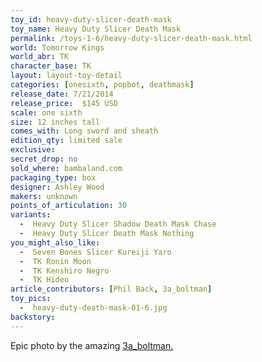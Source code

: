```yaml
---
toy_id: heavy-duty-slicer-death-mask
toy_name: Heavy Duty Slicer Death Mask
permalink: /toys-1-6/heavy-duty-slicer-death-mask.html
world: Tomorrow Kings
world_abr: TK
character_base: TK
layout: layout-toy-detail
categories: [onesixth, popbot, deathmask]
release_date: 7/21/2014
release_price:  $145 USD
scale: one sixth
size: 12 inches tall
comes_with: Long sword and sheath
edition_qty: limited sale
exclusive: 
secret_drop: no
sold_where: bambaland.com
packaging_type: box
designer: Ashley Wood
makers: unknown
points_of_articulation: 30
variants: 
  -  Heavy Duty Slicer Shadow Death Mask Chase
  -  Heavy Duty Slicer Death Mask Nothing
you_might_also_like:
  -  Seven Bones Slicer Kureiji Yaro
  -  TK Ronin Moon
  -  TK Kenshiro Negro
  -  TK Hideo  
article_contributors: [Phil Back, 3a_boltman]
toy_pics:
  -  heavy-duty-death-mask-01-6.jpg
backstory:
---
```

 Epic photo by the amazing <a href="/contributors/3a_boltman/">3a_boltman.</a>